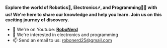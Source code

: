 <b> Explore the world of Robotics🤖, Electronics⚡, and Programming👨‍💻 with us! 
We're here to share our knowledge and help you learn. Join us on this exciting journey of discovery. </b>

- 🎥 We're on Youtube: <a href="https://www.youtube.com/@RoboNerd-25"><b>RoboNerd</b></a>
- 👀 We're interested in electronics and programming
- 📫 Send an email to us: robonerd25@gmail.com

<!---
RoboNerd25/RoboNerd25 is a ✨ special ✨ repository because its `README.md` (this file) appears on your GitHub profile.
You can click the Preview link to take a look at your changes.
--->
